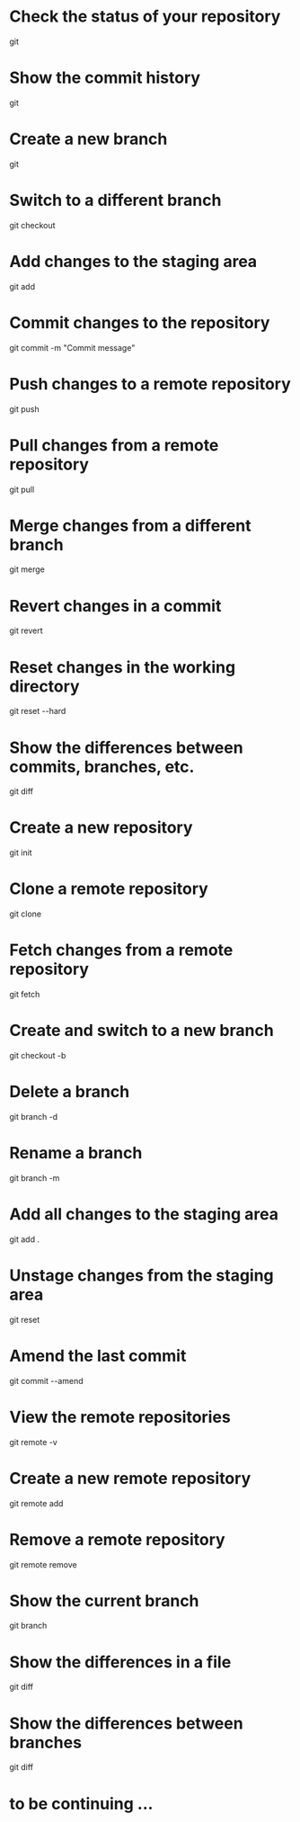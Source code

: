 # Check the status of your repository
git 

# Show the commit history
git 

# Create a new branch
git 

# Switch to a different branch
git checkout <branch-name>

# Add changes to the staging area
git add <file-name>

# Commit changes to the repository
git commit -m "Commit message"

# Push changes to a remote repository
git push <remote-name> <branch-name>

# Pull changes from a remote repository
git pull <remote-name> <branch-name>

# Merge changes from a different branch
git merge <branch-name>

# Revert changes in a commit
git revert <commit-hash>

# Reset changes in the working directory
git reset --hard

# Show the differences between commits, branches, etc.
git diff

# Create a new repository
git init

# Clone a remote repository
git clone <repository-url>

# Fetch changes from a remote repository
git fetch <remote-name>

# Create and switch to a new branch
git checkout -b <branch-name>

# Delete a branch
git branch -d <branch-name>

# Rename a branch
git branch -m <new-branch-name>

# Add all changes to the staging area
git add .

# Unstage changes from the staging area
git reset

# Amend the last commit
git commit --amend

# View the remote repositories
git remote -v

# Create a new remote repository
git remote add <remote-name> <repository-url>

# Remove a remote repository
git remote remove <remote-name>

# Show the current branch
git branch

# Show the differences in a file
git diff <file-name>

# Show the differences between branches
git diff <branch-name-1> <branch-name-2>

# to be continuing ... 
